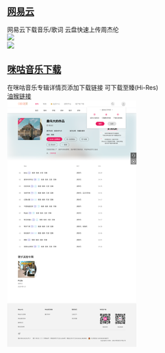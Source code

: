 ## [网易云](https://greasyfork.org/zh-CN/scripts/459633)  
网易云下载音乐/歌词 云盘快速上传周杰伦  
<img src="https://greasyfork.org/rails/active_storage/blobs/redirect/eyJfcmFpbHMiOnsibWVzc2FnZSI6IkJBaHBBNDZJQVE9PSIsImV4cCI6bnVsbCwicHVyIjoiYmxvYl9pZCJ9fQ==--56184aa5fcdaf8fd94044b4e81a5dcccb3e4ac9c/music.163.com_%20(1).png?locale=zh-CN" width="60%">  
<img src="https://greasyfork.org/rails/active_storage/blobs/redirect/eyJfcmFpbHMiOnsibWVzc2FnZSI6IkJBaHBBeVNKQVE9PSIsImV4cCI6bnVsbCwicHVyIjoiYmxvYl9pZCJ9fQ==--2e9a0a18cc28c830a8071764700b046ae7d7905d/%E6%88%AA%E5%B1%8F2023-02-10%2017.57.28%20(1).png?locale=zh-CN" width="60%">  
## [咪咕音乐下载](https://greasyfork.org/zh-CN/scripts/453820)  
在咪咕音乐专辑详情页添加下载链接 可下载至臻(Hi-Res)  
[油猴链接](https://greasyfork.org/zh-CN/scripts/453820-migu-dl)  
<img src="https://raw.githubusercontent.com/Cinvin/MIGU-DL/main/screenshot.png" width="60%">
